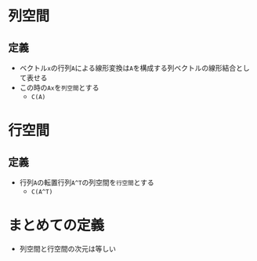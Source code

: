 # 列空間

## 定義
- ベクトル`x`の行列`A`による線形変換は`A`を構成する列ベクトルの線形結合として表せる
- この時の`Ax`を`列空間`とする
    - `C(A)`

# 行空間

## 定義
- 行列`A`の転置行列`A^T`の列空間を`行空間`とする
    - `C(A^T)`

# まとめての定義
- 列空間と行空間の次元は等しい